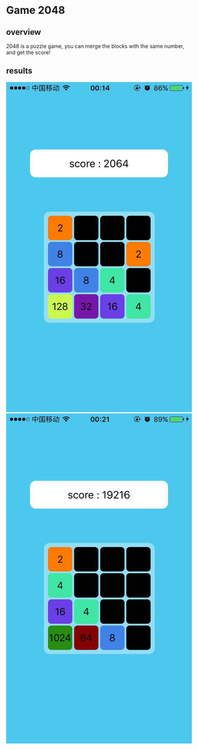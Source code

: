 # Game 2048

## overview
2048 is a puzzle game, you can merge the blocks with the same number, and get the score!


## results

<div align="center">
<img src=https://raw.githubusercontent.com/touristCheng/Game2048/master/result.jpeg onload='this.width=155'/> 
<img src=https://raw.githubusercontent.com/touristCheng/Game2048/master/result1.jpeg onload='this.width=155'/>
</div>

